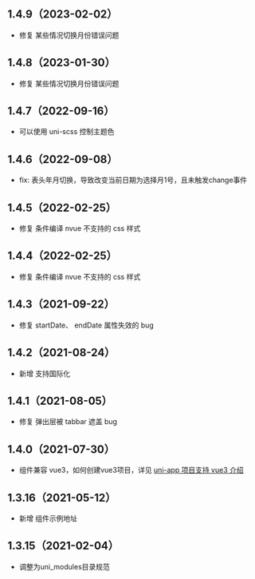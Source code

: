## 1.4.9（2023-02-02）

- 修复 某些情况切换月份错误问题

## 1.4.8（2023-01-30）

- 修复 某些情况切换月份错误问题

## 1.4.7（2022-09-16）

- 可以使用 uni-scss 控制主题色

## 1.4.6（2022-09-08）

- fix: 表头年月切换，导致改变当前日期为选择月1号，且未触发change事件

## 1.4.5（2022-02-25）

- 修复 条件编译 nvue 不支持的 css 样式

## 1.4.4（2022-02-25）

- 修复 条件编译 nvue 不支持的 css 样式

## 1.4.3（2021-09-22）

- 修复 startDate、 endDate 属性失效的 bug

## 1.4.2（2021-08-24）

- 新增 支持国际化

## 1.4.1（2021-08-05）

- 修复 弹出层被 tabbar 遮盖 bug

## 1.4.0（2021-07-30）

- 组件兼容 vue3，如何创建vue3项目，详见 [uni-app 项目支持 vue3 介绍](https://ask.dcloud.net.cn/article/37834)

## 1.3.16（2021-05-12）

- 新增 组件示例地址

## 1.3.15（2021-02-04）

- 调整为uni_modules目录规范
